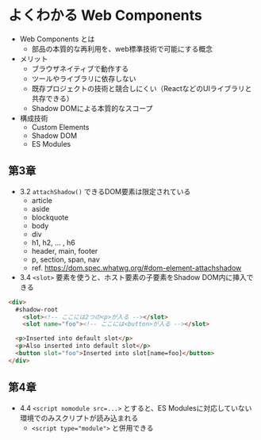 よくわかる Web Components
=======================

- Web Components とは
  - 部品の本質的な再利用を、web標準技術で可能にする概念
- メリット
  - ブラウザネイティブで動作する
  - ツールやライブラリに依存しない
  - 既存プロジェクトの技術と競合しにくい（ReactなどのUIライブラリと共存できる）
  - Shadow DOMによる本質的なスコープ
- 構成技術
  - Custom Elements
  - Shadow DOM
  - ES Modules

## 第3章

- 3.2 `attachShadow()` できるDOM要素は限定されている
  - article
  - aside
  - blockquote
  - body
  - div
  - h1, h2, ... , h6
  - header, main, footer
  - p, section, span, nav
  - ref. https://dom.spec.whatwg.org/#dom-element-attachshadow
- 3.4 `<slot>` 要素を使うと、ホスト要素の子要素をShadow DOM内に挿入できる

```html
<div>
  #shadow-root
    <slot><!-- ここには2つの<p>が入る --></slot>
    <slot name="foo"><!-- ここには<button>が入る --></slot>

  <p>Inserted into default slot</p>
  <p>Also inserted into default slot</p>
  <button slot="foo">Inserted into slot[name=foo]</button>
</div>
```

## 第4章

- 4.4 `<script nomodule src=...>` とすると、ES Modulesに対応していない環境でのみスクリプトが読み込まれる
  - `<script type="module">` と併用できる
